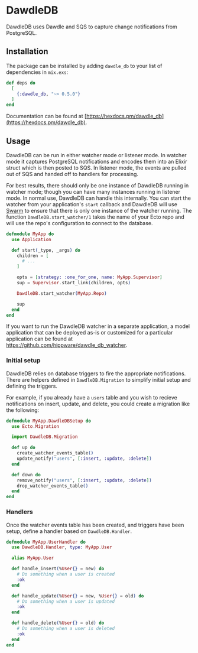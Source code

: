 # DawdleDB

DawdleDB uses Dawdle and SQS to capture change notifications from PostgreSQL.

## Installation

The package can be installed by adding `dawdle_db` to your list of
dependencies in `mix.exs`:

```elixir
def deps do
  [
    {:dawdle_db, "~> 0.5.0"}
  ]
end
```

Documentation can be found at [https://hexdocs.pm/dawdle_db](https://hexdocs.pm/dawdle_db).

## Usage

DawdleDB can be run in either watcher mode or listener mode. In watcher mode it
captures PostgreSQL notifications and encodes them into an Elixir struct which
is then posted to SQS. In listener mode, the events are pulled out of SQS and
handed off to handlers for processing.

For best results, there should only be one instance of DawdleDB running in
watcher mode; though you can have many instances running in listener mode. In
normal use, DawdleDB can handle this internally. You can start the watcher from
your application's `start` callback and DawdleDB will use [Swarm] to ensure that there is only one instance of the watcher running. The function
`DawdleDB.start_watcher/1` takes the name of your Ecto repo and will use the
repo's configuration to connect to the database.

```elixir
defmodule MyApp do
  use Application

  def start(_type, _args) do
    children = [
      # ...
    ]

    opts = [strategy: :one_for_one, name: MyApp.Supervisor]
    sup = Supervisor.start_link(children, opts)

    DawdleDB.start_watcher(MyApp.Repo)

    sup
  end
end
```

If you want to run the DawdleDB watcher in a separate application, a model
application that can be deployed as-is or customized for a particular
application can be found at https://github.com/hippware/dawdle_db_watcher.


### Initial setup

DawdleDB relies on database triggers to fire the appropriate notifications.
There are helpers defined in `DawdleDB.Migration` to simplify initial setup
and defining the triggers.

For example, if you already have a `users` table and you wish to recieve
notifications on insert, update, and delete, you could create a migration like
the following:

```elixir
defmodule MyApp.DawdleDBSetup do
  use Ecto.Migration

  import DawdleDB.Migration

  def up do
    create_watcher_events_table()
    update_notify("users", [:insert, :update, :delete])
  end

  def down do
    remove_notify("users", [:insert, :update, :delete])
    drop_watcher_events_table()
  end
end
```

### Handlers

Once the watcher events table has been created, and triggers have been setup,
define a handler based on `DawdleDB.Handler`.

```elixir
defmodule MyApp.UserHandler do
  use DawdleDB.Handler, type: MyApp.User

  alias MyApp.User

  def handle_insert(%User{} = new) do
    # Do something when a user is created
    :ok
  end

  def handle_update(%User{} = new, %User{} = old) do
    # Do something when a user is updated
    :ok
  end

  def handle_delete(%User{} = old) do
    # Do something when a user is deleted
    :ok
  end
end
```

[Swarm]: https://github.com/bitwalker/swarm
